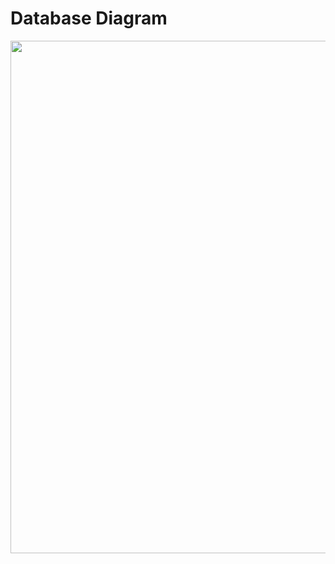 # Database Diagram

<div>
<img src="/Proje%20Görselleri/Database%20Diagram.png" width="820px"  >
  
</div>
